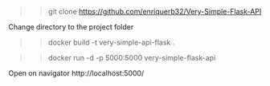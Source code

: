 >> git clone https://github.com/enriquerb32/Very-Simple-Flask-API

Change directory to the project folder

>> docker build -t very-simple-api-flask .

>> docker run -d -p 5000:5000 very-simple-flask-api

Open on navigator http://localhost:5000/
